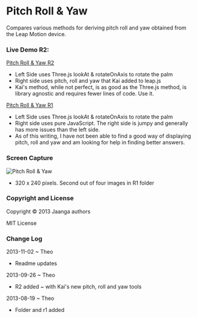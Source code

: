 Pitch Roll & Yaw
================
Compares various methods for deriving pitch roll and yaw obtained from the Leap Motion device.

### Live Demo R2: 

[Pitch Roll & Yaw R2](http://jaanga.github.io/gestification/cookbook/pitch-roll-yaw/r2/pitch-roll-yaw.html)

* Left Side uses Three.js lookAt & rotateOnAxis to rotate the palm
* Right side uses pitch, roll and yaw that Kai added to leap.js
* Kai's method, while not perfect, is as good as the Three.js method, is library agnostic and requires fewer lines of code. Use it.

[Pitch Roll & Yaw R1](http://jaanga.github.io/gestification/cookbook/pitch-roll-yaw/r1/pitch-roll-yaw.html)

* Left Side uses Three.js lookAt & rotateOnAxis to rotate the palm
* Right side uses pure JavaScript. The right side is jumpy and generally has more issues than the left side.
* As of this writing, I have not been able to find a good way of displaying pitch, roll and yaw and am looking for help in finding better answers.

### Screen Capture

![Pitch Roll & Yaw](http://jaanga.github.io/gestification/cookbook/pitch-roll-yaw/r2/pitch-roll-yaw-screen-grab-320x240.png)

* 320 x 240 pixels. Second out of four images in R1 folder


### Copyright and License
Copyright &copy; 2013 Jaanga authors

MIT License

### Change Log

2013-11-02 ~ Theo

* Readme updates

2013-09-26 ~ Theo

* R2 added ~ with Kai's new pitch, roll and yaw tools

2013-08-19 ~ Theo
 
* Folder and r1 added